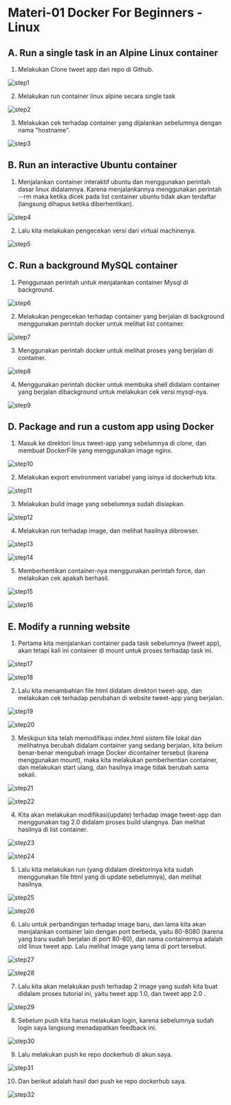 <h1> Materi-01 Docker For Beginners - Linux</h1>

<h2> A. Run a single task in an Alpine Linux container </h2>

1. Melakukan Clone tweet app dari repo di Github.

![step1](g1.jpg)

2. Melakukan run container linux alpine secara single task

![step2](g2.jpg)

3. Melakukan cek terhadap container yang dijalankan sebelumnya dengan nama "hostname".

![step3](g3.jpg)

<h2> B. Run an interactive Ubuntu container</h2>

1. Menjalankan container interaktif ubuntu dan menggunakan perintah dasar linux didalamnya. Karena menjalankannya menggunakan perintah --rm maka ketika dicek pada list container ubuntu tidak akan terdaftar (langsung dihapus ketika diberhentikan).

![step4](g4.jpg)

2. Lalu kita melakukan pengecekan versi dari virtual machinenya.

![step5](g5.jpg)

<h2> C. Run a background MySQL container</h2>

1. Penggunaan perintah untuk menjalankan container Mysql di background.

![step6](g6.jpg)

2. Melakukan pengecekan terhadap container yang berjalan di background menggunakan perintah docker untuk melihat list container.

![step7](g7.jpg)

3. Menggunakan perintah docker untuk melihat proses yang berjalan di container.

![step8](g8.jpg)

4. Menggunakan perintah docker untuk membuka shell didalam container yang berjalan dibackground untuk melakukan cek versi mysql-nya.

![step9](g9.jpg)

<h2> D. Package and run a custom app using Docker</h2>

1. Masuk ke direktori linux tweet-app yang sebelumnya di clone, dan membuat DockerFile yang menggunakan image nginx.

![step10](g10.jpg)

2. Melakukan export environment variabel yang isinya id dockerhub kita.

![step11](g11.jpg)

3. Melakukan build image yang sebelumnya sudah disiapkan.

![step12](g12.jpg)

4. Melakukan run terhadap image, dan melihat hasilnya dibrowser.

![step13](g13.jpg)

![step14](g14.jpg)

5. Memberhentikan container-nya menggunakan perintah force, dan melakukan cek apakah berhasil.

![step15](g15.jpg)

![step16](g16.jpg)

<h2> E. Modify a running website</h2>

1. Pertama kita menjalankan container pada task sebelumnya (tweet app), akan tetapi kali ini container di mount untuk proses terhadap task ini.

![step17](g17.jpg)

![step18](g14.jpg)

2. Lalu kita menambahlan file html didalam direktori tweet-app, dan melakukan cek terhadap perubahan di website tweet-app yang berjalan.

![step19](g18.jpg)

![step20](g19.jpg)

3. Meskipun kita telah memodifikasi index.html sistem file lokal dan melihatnya berubah didalam container yang sedang berjalan, kita belum benar-benar mengubah image Docker dicontainer tersebut (karena menggunakan mount), maka kita melakukan pemberhentian container, dan melakukan start ulang, dan hasilnya image tidak berubah sama sekali.

![step21](g20.jpg)

![step22](g21.jpg)

4. Kita akan melakukan modifikasi(update) terhadap image tweet-app dan menggunakan tag 2.0 didalam proses build ulangnya. Dan melihat hasilnya di list container.

![step23](g22.jpg)

![step24](g23.jpg)

5. Lalu kita melakukan run (yang didalam direktorinya kita sudah menggunakan file html yang di update sebelumnya), dan melihat hasilnya.

![step25](g24.jpg)

![step26](g25.jpg)

6. Lalu untuk perbandingan terhadap image baru, dan lama kita akan menjalankan container lain dengan port berbeda, yaitu 80-8080 (karena yang baru sudah berjalan di port 80-80), dan nama containernya adalah old linux tweet app. Lalu melihat image yang lama di port tersebut.

![step27](g26.jpg)

![step28](g27.jpg)

7. Lalu kita akan melakukan push terhadap 2 image yang sudah kita buat didalam proses tutorial ini, yaitu tweet app 1.0, dan tweet app 2.0 .

![step29](g28.jpg)

8. Sebelum push kita harus melakukan login, karena sebelumnya sudah login saya langsung menadapatkan feedback ini.

![step30](g30.jpg)

9. Lalu melakukan push ke repo dockerhub di akun saya.

![step31](g31.jpg)

10. Dan berikut adalah hasil dari push ke repo dockerhub saya. 

![step32](g32.jpg)
